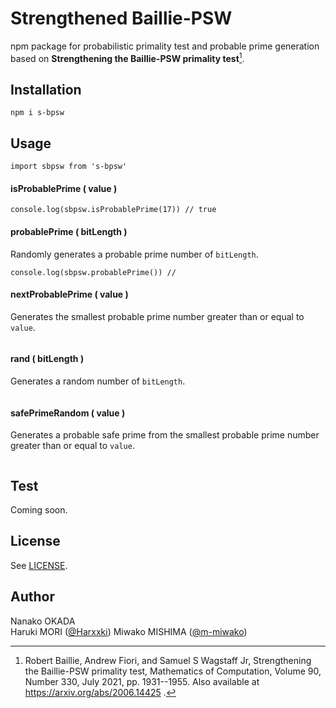 # Strengthened Baillie-PSW
npm package for probabilistic primality test and probable prime generation based on **Strengthening the Baillie-PSW primality test**[^1].

[^1]: Robert Baillie, Andrew Fiori, and Samuel S Wagstaff Jr,
Strengthening the Baillie-PSW primality test,
Mathematics of Computation, Volume 90, Number 330,
July 2021, pp. 1931--1955.
Also available at https://arxiv.org/abs/2006.14425 .

## Installation

```
npm i s-bpsw
```

## Usage

```
import sbpsw from 's-bpsw'
```

#### isProbablePrime ( value )
```
console.log(sbpsw.isProbablePrime(17)) // true
```

#### probablePrime ( bitLength )
Randomly generates a probable prime number of `bitLength`.
```
console.log(sbpsw.probablePrime()) //
```

#### nextProbablePrime ( value )
Generates the smallest probable prime number greater than or equal to `value`.
```
```

#### rand ( bitLength )
Generates a random number of `bitLength`.
```
```

#### safePrimeRandom ( value )
Generates a probable safe prime from the smallest probable prime number greater than or equal to `value`.
```
```

## Test

Coming soon.

## License
See [LICENSE](https://github.com/Harxxki/bailie-psw/blob/master/LICENSE).

## Author
Nanako OKADA  
Haruki MORI ([@Harxxki](https://github.com/Harxxki))
Miwako MISHIMA ([@m-miwako](https://github.com/m-miwako))
